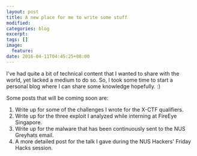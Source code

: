```yaml
---
layout: post
title: A new place for me to write some stuff
modified:
categories: blog
excerpt: 
tags: []
image:
  feature:
date: 2016-04-11T04:45:25+08:00
---
```


I've had quite a bit of technical content that I wanted to share with the world, yet lacked a medium to do so. So, I took some time to start a personal blog where I can share some knowledge hopefully. :)

Some posts that will be coming soon are:

1. Write up for some of the challenges I wrote for the X-CTF qualifiers.
2. Write up for the three exploit I analyzed while interning at FireEye Singapore.
3. Write up for the malware that has been continuously sent to the NUS Greyhats email.
4. A more detailed post for the talk I gave during the NUS Hackers' Friday Hacks session.
